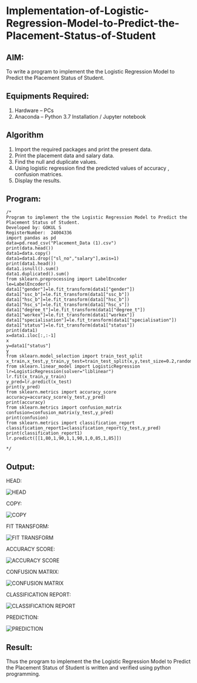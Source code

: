 # Implementation-of-Logistic-Regression-Model-to-Predict-the-Placement-Status-of-Student

## AIM:
To write a program to implement the the Logistic Regression Model to Predict the Placement Status of Student.

## Equipments Required:
1. Hardware – PCs
2. Anaconda – Python 3.7 Installation / Jupyter notebook

## Algorithm
1. Import the required packages and print the present data.
2. Print the placement data and salary data. 
3. Find the null and duplicate values.
4. Using logistic regression find the predicted values of accuracy , confusion matrices.
5. Display the results. 

## Program:
```
/*
Program to implement the the Logistic Regression Model to Predict the Placement Status of Student.
Developed by: GOKUL S 
RegisterNumber:  24004336
import pandas as pd
data=pd.read_csv("Placement_Data (1).csv")
print(data.head())
data1=data.copy()
data1=data1.drop(["sl_no","salary"],axis=1)
print(data1.head())
data1.isnull().sum()
data1.duplicated().sum()
from sklearn.preprocessing import LabelEncoder
le=LabelEncoder()
data1["gender"]=le.fit_transform(data1["gender"])
data1["ssc_b"]=le.fit_transform(data1["ssc_b"])
data1["hsc_b"]=le.fit_transform(data1["hsc_b"])
data1["hsc_s"]=le.fit_transform(data1["hsc_s"])
data1["degree_t"]=le.fit_transform(data1["degree_t"])
data1["workex"]=le.fit_transform(data1["workex"])
data1["specialisation"]=le.fit_transform(data1["specialisation"])
data1["status"]=le.fit_transform(data1["status"])
print(data1)
x=data1.iloc[:,:-1]
x
y=data1["status"]
y
from sklearn.model_selection import train_test_split
x_train,x_test,y_train,y_test=train_test_split(x,y,test_size=0.2,random_state=0)
from sklearn.linear_model import LogisticRegression
lr=LogisticRegression(solver="liblinear")
lr.fit(x_train,y_train)
y_pred=lr.predict(x_test)
print(y_pred)
from sklearn.metrics import accuracy_score
accuracy=accuracy_score(y_test,y_pred)
print(accuracy)
from sklearn.metrics import confusion_matrix
confusion=confusion_matrix(y_test,y_pred)
print(confusion)
from sklearn.metrics import classification_report
classification_report1=classification_report(y_test,y_pred)
print(classification_report1)
lr.predict([[1,80,1,90,1,1,90,1,0,85,1,85]])

*/
```

## Output:
HEAD:

![HEAD](https://github.com/user-attachments/assets/6cca5f9a-80b7-4d51-9a94-c7f4f3d0ca6c)

COPY:

![COPY](https://github.com/user-attachments/assets/642b6f5c-ecd1-46a5-b90c-8bce9bd76cf1)

FIT TRANSFORM:

![FIT TRANSFORM](https://github.com/user-attachments/assets/eb35438f-0a65-4d0d-b3a2-35b8635b005b)

ACCURACY SCORE:

![ACCURACY SCORE](https://github.com/user-attachments/assets/3a197f07-ec53-4653-8e05-d3a81671a90a)

CONFUSION MATRIX:

![CONFUSION MATRIX](https://github.com/user-attachments/assets/39cb718e-ef86-4bbd-9981-80d28593d61b)

CLASSIFICATION REPORT:

![CLASSIFICATION REPORT](https://github.com/user-attachments/assets/f2e6970e-fe23-4d7b-98eb-6f38421332a8)

PREDICTION:

![PREDICTION](https://github.com/user-attachments/assets/9f89e000-e45d-4ede-9b50-91f9b9c0cd8b)




## Result:
Thus the program to implement the the Logistic Regression Model to Predict the Placement Status of Student is written and verified using python programming.
